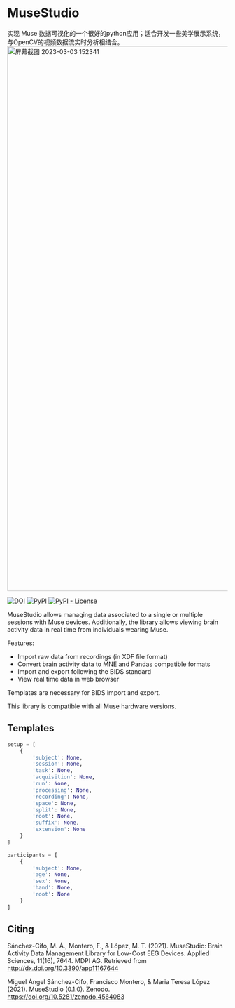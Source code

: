 # MuseStudio
实现 Muse 数据可视化的一个很好的python应用；适合开发一些美学展示系统，与OpenCV的视频数据流实时分析相结合。
<img width="1242" alt="屏幕截图 2023-03-03 152341" src="https://user-images.githubusercontent.com/105711458/224209543-122adf3a-2331-4716-9d39-df1259339741.png">



[![DOI](https://zenodo.org/badge/334904649.svg)](https://zenodo.org/badge/latestdoi/334904649)
[![PyPI](https://img.shields.io/pypi/v/musestudio)](https://pypi.org/project/musestudio/)
[![PyPI - License](https://img.shields.io/pypi/l/musestudio)](https://github.com/miguelascifo/MuseStudio/blob/main/LICENSE)

MuseStudio allows managing data associated to a single or multiple sessions with Muse devices. Additionally, the library allows viewing brain activity data in real time from individuals wearing Muse.

Features:
* Import raw data from recordings (in XDF file format)
* Convert brain activity data to MNE and Pandas compatible formats
* Import and export following the BIDS standard
* View real time data in web browser

Templates are necessary for BIDS import and export.

This library is compatible with all Muse hardware versions.

## Templates
```python
setup = [
    {
        'subject': None,
        'session': None,
        'task': None,
        'acquisition': None,
        'run': None,
        'processing': None,
        'recording': None,
        'space': None,
        'split': None,
        'root': None,
        'suffix': None,
        'extension': None
    }
]

participants = [
    {
        'subject': None,
        'age': None,
        'sex': None,
        'hand': None,
        'root': None
    }
]
```

## Citing
Sánchez-Cifo, M. Á., Montero, F., & López, M. T. (2021). MuseStudio: Brain Activity Data Management Library for Low-Cost EEG Devices. Applied Sciences, 11(16), 7644. MDPI AG. Retrieved from http://dx.doi.org/10.3390/app11167644

Miguel Ángel Sánchez-Cifo, Francisco Montero, & Maria Teresa López (2021). MuseStudio (0.1.0). Zenodo. https://doi.org/10.5281/zenodo.4564083
